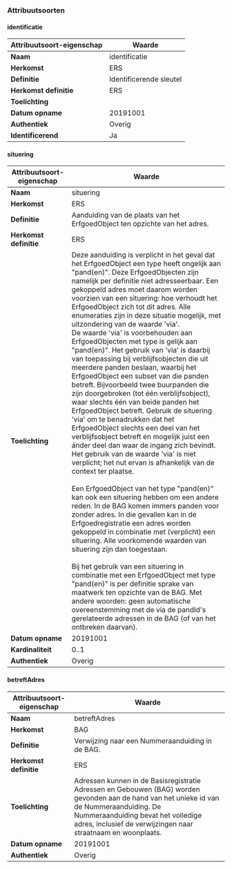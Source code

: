 ﻿### Attribuutsoorten
#### identificatie
| **Attribuutsoort-eigenschap** | **Waarde** |
| ---- | ---- |
| **Naam** | identificatie |
| **Herkomst** | ERS |
| **Definitie** | Identificerende sleutel |
| **Herkomst definitie** | ERS |
| **Toelichting** |  |
| **Datum opname** | 20191001 |
| **Authentiek** | Overig |
| **Identificerend** | Ja |

#### situering
| **Attribuutsoort-eigenschap** | **Waarde** |
| ---- | ---- |
| **Naam** | situering |
| **Herkomst** | ERS |
| **Definitie** | Aanduiding van de plaats van het ErfgoedObject ten opzichte van het adres. |
| **Herkomst definitie** | ERS |
| **Toelichting** | Deze aanduiding is verplicht in het geval dat het ErfgoedObject een type heeft ongelijk aan "pand(en)". Deze ErfgoedObjecten zijn namelijk per definitie niet adresseerbaar. Een gekoppeld adres moet daarom worden voorzien van een situering: hoe verhoudt het ErfgoedObject zich tot dit adres. Alle enumeraties zijn in deze situatie mogelijk, met uitzondering van de waarde 'via'.<br />De waarde 'via' is voorbehouden aan ErfgoedObjecten met type is gelijk aan "pand(en)". Het gebruik van 'via' is daarbij van toepassing bij verblijfsobjecten die uit meerdere panden beslaan, waarbij het ErfgoedObject een subset van die panden betreft. Bijvoorbeeld twee buurpanden die zijn doorgebroken (tot één verblijfsobject), waar slechts één van beide panden het ErfgoedObject betreft. Gebruik de situering 'via' om te benadrukken dat het ErfgoedObject slechts een deel van het verblijfsobject betreft en mogelijk juist een ánder deel dan waar de ingang zich bevindt. Het gebruik van de waarde 'via' is niet verplicht; het nut ervan is afhankelijk van de context ter plaatse.<br /><br />Een ErfgoedObject van het type "pand(en)" kan ook een situering hebben om een andere reden. In de BAG komen immers panden voor zonder adres. In die gevallen kan in de Erfgoedregistratie een adres worden gekoppeld in combinatie met (verplicht) een situering. Alle voorkomende waarden van situering zijn dan toegestaan.<br /><br />Bij het gebruik van een situering in combinatie met een ErfgoedObject met type "pand(en)" is per definitie sprake van maatwerk ten opzichte van de BAG. Met andere woorden: geen automatische overeenstemming met de via de pandId's gerelateerde adressen in de BAG (of van het ontbreken daarvan). |
| **Datum opname** | 20191001 |
| **Kardinaliteit** | 0..1 |
| **Authentiek** | Overig |

#### betreftAdres
| **Attribuutsoort-eigenschap** | **Waarde** |
| ---- | ---- |
| **Naam** | betreftAdres |
| **Herkomst** | BAG |
| **Definitie** | Verwijzing naar een Nummeraanduiding in de BAG. |
| **Herkomst definitie** | ERS |
| **Toelichting** | Adressen kunnen in de Basisregistratie Adressen en Gebouwen (BAG) worden gevonden aan de hand van het unieke id van de Nummeraanduiding. De Nummeraanduiding bevat het volledige adres, inclusief de verwijzingen naar straatnaam en woonplaats. |
| **Datum opname** | 20191001 |
| **Authentiek** | Overig |

